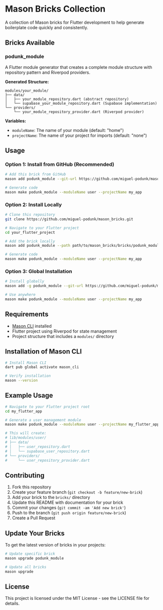 # Mason Bricks Collection

A collection of Mason bricks for Flutter development to help generate boilerplate code quickly and consistently.

## Bricks Available

### podunk_module

A Flutter module generator that creates a complete module structure with repository pattern and Riverpod providers.

**Generated Structure:**
```
modules/your_module/
├── data/
│   ├── your_module_repository.dart (abstract repository)
│   └── supabase_your_module_repository.dart (Supabase implementation)
└── providers/
    └── your_module_repository_provider.dart (Riverpod provider)
```

**Variables:**
- `moduleName`: The name of your module (default: "home")
- `projectName`: The name of your project for imports (default: "none")

## Usage

### Option 1: Install from GitHub (Recommended)

```bash
# Add this brick from GitHub
mason add podunk_module --git-url https://github.com/miguel-podunk/mason_bricks --git-path bricks/podunk_module

# Generate code
mason make podunk_module --moduleName user --projectName my_app
```

### Option 2: Install Locally

```bash
# Clone this repository
git clone https://github.com/miguel-podunk/mason_bricks.git

# Navigate to your Flutter project
cd your_flutter_project

# Add the brick locally
mason add podunk_module --path path/to/mason_bricks/bricks/podunk_module

# Generate code
mason make podunk_module --moduleName user --projectName my_app
```

### Option 3: Global Installation

```bash
# Install globally
mason add -g podunk_module --git-url https://github.com/miguel-podunk/mason_bricks --git-path bricks/podunk_module

# Use anywhere
mason make podunk_module --moduleName user --projectName my_app
```

## Requirements

- [Mason CLI](https://github.com/felangel/mason) installed
- Flutter project using Riverpod for state management
- Project structure that includes a `modules/` directory

## Installation of Mason CLI

```bash
# Install Mason CLI
dart pub global activate mason_cli

# Verify installation
mason --version
```

## Example Usage

```bash
# Navigate to your Flutter project root
cd my_flutter_app

# Generate a user management module
mason make podunk_module --moduleName user --projectName my_flutter_app

# This will create:
# lib/modules/user/
# ├── data/
# │   ├── user_repository.dart
# │   └── supabase_user_repository.dart
# └── providers/
#     └── user_repository_provider.dart
```

## Contributing

1. Fork this repository
2. Create your feature branch (`git checkout -b feature/new-brick`)
3. Add your brick to the `bricks/` directory
4. Update this README with documentation for your brick
5. Commit your changes (`git commit -am 'Add new brick'`)
6. Push to the branch (`git push origin feature/new-brick`)
7. Create a Pull Request

## Update Your Bricks

To get the latest version of bricks in your projects:

```bash
# Update specific brick
mason upgrade podunk_module

# Update all bricks
mason upgrade
```

## License

This project is licensed under the MIT License - see the LICENSE file for details.
